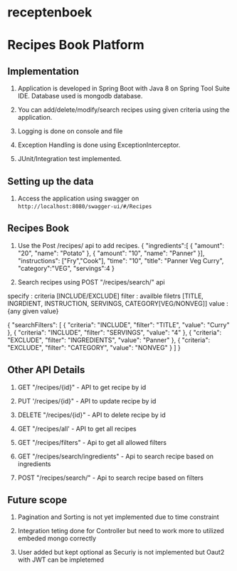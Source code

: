 # receptenboek
# Recipes Book Platform 

## Implementation

1. Application is developed in Spring Boot with Java 8 on Spring Tool Suite IDE. Database used is mongodb database.

2. You can add/delete/modify/search recipes using given criteria using the application.

3. Logging is done on console and file

5. Exception Handling is done using ExceptionInterceptor. 

6. JUnit/Integration test implemented. 


## Setting up the data

1. Access the application using swagger on `http://localhost:8080/swagger-ui/#/Recipes`

## Recipes Book

1. Use the Post /recipes/ api to add recipes.
{
    "ingredients":[
        {
            "amount": "20",
            "name": "Potato"
        },
        {
            "amount": "10",
            "name": "Panner"
        }],
        "instructions": ["Fry","Cook"],
        "time": "10",
        "title": "Panner Veg Curry",
        "category":"VEG",
        "servings":4
}

2. Search recipes using POST "/recipes/search/" api 

specify : criteria [INCLUDE/EXCLUDE]
filter : availble filetrs [TITLE, INGRDIENT, INSTRUCTION, SERVINGS, CATEGORY[VEG/NONVEG]]
value : {any given value}

{
  "searchFilters": [
    {
      "criteria": "INCLUDE",
      "filter": "TITLE",
      "value": "Curry"
    },
    {
      "criteria": "INCLUDE",
      "filter": "SERVINGS",
      "value": "4"
    },
    {
      "criteria": "EXCLUDE",
      "filter": "INGREDIENTS",
      "value": "Panner"
    },
    {
      "criteria": "EXCLUDE",
      "filter": "CATEGORY",
      "value": "NONVEG"
    }
  ]
}


## Other API Details

1. GET "/recipes/{id}" -  API to get recipe by id

2. PUT '/recipes/{id}" - API to update recipe by id

3. DELETE "/recipes/{id}" - API to delete recipe by id

4. GET "/recipes/all' - API to get all recipes

5. GET "/recipes/filters" - Api to get all allowed filters

6. GET "/recipes/search/ingredients" - Api to search recipe based on ingredients

7. POST "/recipes/search/" - Api to search recipe based on filters

## Future scope

1. Pagination and Sorting is not yet implemented due to time constraint

2. Integration teting done for Controller but need to work more to utilized embeded mongo correctly

3. User added but kept optional as Securiy is not implemented but Oaut2 with JWT can be impletemed
